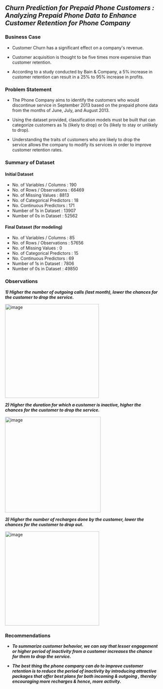 ## _Churn Prediction for Prepaid Phone Customers : Analyzing Prepaid Phone Data to Enhance Customer Retention for Phone Company_


### **Business Case**

* Customer Churn has a significant effect on a company's revenue.

* Customer acquisition is thought to be five times more expensive than customer retention.

* According to a study conducted by Bain & Company, a 5% increase in customer retention can result in a 25% to 95% increase in profits.


### **Problem Statement**


* The Phone Company aims to identify the customers who would discontinue service in September 2013 based on the prepaid phone data from the months of June, July, and August 2013.

* Using the dataset provided, classification models must be built that can categorize customers as 1s (likely to drop) or 0s (likely to stay or unlikely to drop).

* Understanding the traits of customers who are likely to drop the service allows the company to modify its services in order to improve customer retention rates.




### **Summary of Dataset**

#### **Initial Dataset**

* No. of Variables / Columns : 190
* No. of Rows / Observations : 66469
* No. of Missing Values : 8813
* No. of Categorical Predictors : 18
* No. Continuous Predictors : 171
* Number of 1s in Dataset : 13907
* Number of 0s in Dataset : 52562


#### **Final Dataset (for modeling)**

* No. of Variables / Columns : 85
* No. of Rows / Observations : 57656
* No. of Missing Values : 0
* No. of Categorical Predictors : 15
* No. Continuous Predictors : 69
* Number of 1s in Dataset : 7806
* Number of 0s in Dataset : 49850



### **Observations**



**_1) Higher the number of outgoing calls (last month), lower the chances for the customer to drop the service._**

<img width="309" alt="image" src="https://user-images.githubusercontent.com/70052374/225522286-0d5c8f4d-562d-4a44-9051-c80ec38a89ba.png">






**_2) Higher the duration for which a customer is inactive, higher the chances for the customer to drop the service._**


<img width="315" alt="image" src="https://user-images.githubusercontent.com/70052374/225518899-32cf99b5-a8db-45e7-9eab-f9800e8c6931.png">






**_3) Higher the number of recharges done by the customer, lower the chances for the customer to drop out._**


<img width="310" alt="image" src="https://user-images.githubusercontent.com/70052374/225519459-511785b6-b904-4eec-ae45-0ccd4ac24d29.png">




### **Recommendations**

* **_To summarize customer behavior, we can say that lesser engagement or higher period of inactivity from a customer increases the chance for them to drop the service._**

* **_The best thing the phone company can do to improve customer retention is to reduce the period of inactivity by introducing attractive packages that offer best plans for both incoming & outgoing , thereby encouraging more recharges & hence, more activity._**


